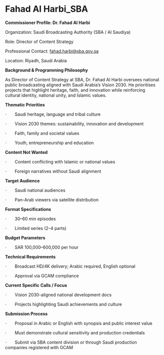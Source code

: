 # Fahad Al Harbi_SBA

**Commissioner Profile: Dr. Fahad Al Harbi**

Organization: Saudi Broadcasting Authority (SBA / Al Saudiya)

Role: Director of Content Strategy

Professional Contact: fahad.harbi@sba.gov.sa

Location: Riyadh, Saudi Arabia

**Background & Programming Philosophy**

As Director of Content Strategy at SBA, Dr. Fahad Al Harbi oversees national public broadcasting aligned with Saudi Arabia’s Vision 2030. He prioritises projects that highlight heritage, faith, and innovation while reinforcing cultural identity, national unity, and Islamic values.

**Thematic Priorities**

·       Saudi heritage, language and tribal culture

·       Vision 2030 themes: sustainability, innovation and development

·       Faith, family and societal values

·       Youth, entrepreneurship and education

**Content Not Wanted**

·       Content conflicting with Islamic or national values

·       Foreign narratives without Saudi alignment

**Target Audience**

·       Saudi national audiences

·       Pan-Arab viewers via satellite distribution

**Format Specifications**

·       30–60 min episodes

·       Limited series (2–4 parts)

**Budget Parameters**

·       SAR 100,000–600,000 per hour

**Technical Requirements**

·       Broadcast HD/4K delivery; Arabic required, English optional

·       Approval via GCAM compliance

**Current Specific Calls / Focus**

·       Vision 2030-aligned national development docs

·       Projects highlighting Saudi achievements and culture

**Submission Process**

·       Proposal in Arabic or English with synopsis and public interest value

·       Must demonstrate cultural sensitivity and production credentials

·       Submit via SBA content division or through Saudi production companies registered with GCAM